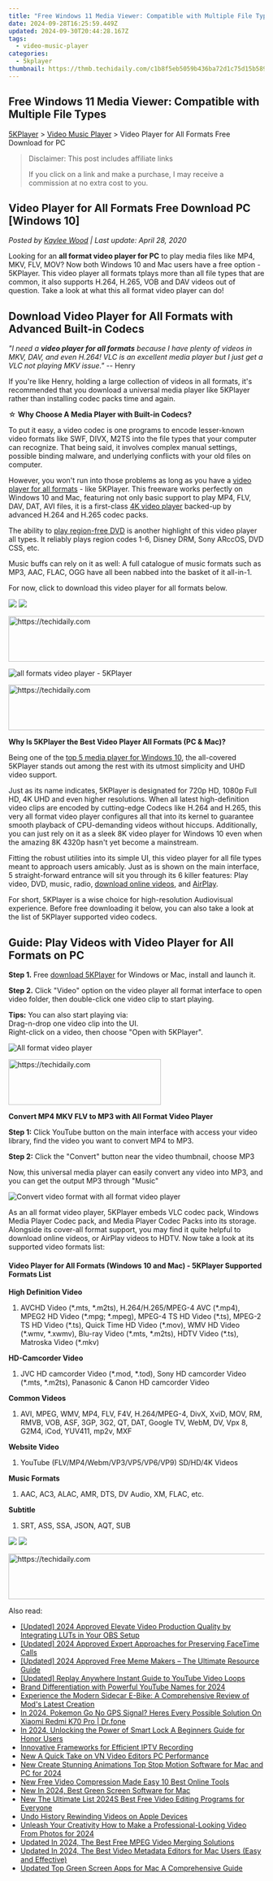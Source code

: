 ```yaml
---
title: "Free Windows 11 Media Viewer: Compatible with Multiple File Types"
date: 2024-09-28T16:25:59.449Z
updated: 2024-09-30T20:44:28.167Z
tags:
  - video-music-player
categories:
  - 5kplayer
thumbnail: https://thmb.techidaily.com/c1b8f5eb5059b436ba72d1c75d15b589d4913c1c77b2ab824b82342859c0a119.jpg
---
```


## Free Windows 11 Media Viewer: Compatible with Multiple File Types

[5KPlayer](https://tools.techidaily.com/5kplayer/products/) \> [Video Music Player](https://tools.techidaily.com/5kplayer/video-music-player/) \> Video Player for All Formats Free Download for PC

>  Disclaimer: This post includes affiliate links
>
>  If you click on a link and make a purchase, I may receive a commission at no extra cost to you.
>

## Video Player for All Formats Free Download PC \[Windows 10\]

 _Posted by [Kaylee Wood](https://www.quora.com/profile/Amanda-Hu-21) | Last update: April 28, 2020_ 

Looking for an   **all format video player for PC** to play media files like MP4, MKV, FLV, MOV? Now both Windows 10 and Mac users have a free option - 5KPlayer. This video player all formats tplays more than all file types that are common, it also supports H.264, H.265, VOB and DAV videos out of question. Take a look at what this all format video player can do!

## Download Video Player for All Formats with Advanced Built-in Codecs

_"I need a **video player for all formats** because I have plenty of videos in MKV, DAV, and even H.264! VLC is an excellent media player but I just get a VLC not playing MKV issue."_ \-- Henry

If you're like Henry, holding a large collection of videos in all formats, it's recommended that you download a universal media player like 5KPlayer rather than installing codec packs time and again.

☆ **Why Choose A Media Player with Built-in Codecs?**

 To put it easy, a video codec is one programs to encode lesser-known video formats like SWF, DIVX, M2TS into the file types that your computer can recognize. That being said, it involves complex manual settings, possible binding malware, and underlying conflicts with your old files on computer.

However, you won't run into those problems as long as you have a [video player for all formats](https://tools.techidaily.com/5kplayer/video-music-player/) \- like 5KPlayer. This freeware works perfectly on Windows 10 and Mac, featuring not only basic support to play MP4, FLV, DAV, DAT, AVI files, it is a first-class [4K video player](https://tools.techidaily.com/5kplayer/video-music-player/) backed-up by advanced H.264 and H.265 codec packs. 

The ability to [play region-free DVD](https://tools.techidaily.com/5kplayer/video-music-player/) is another highlight of this video player all types. It reliably plays region codes 1-6, Disney DRM, Sony ARccOS, DVD CSS, etc. 

Music buffs can rely on it as well: A full catalogue of music formats such as MP3, AAC, FLAC, OGG have all been nabbed into the basket of it all-in-1\. 

For now, click to download this video player for all formats below.

[![](https://www.5kplayer.com/video-music-player/../button/freedownwhitewin.png)](https://tools.techidaily.com/5kplayer/products/) [![](https://www.5kplayer.com/video-music-player/../button/freedownbackmac.png)](https://tools.techidaily.com/5kplayer/products/) 

<!-- affiliate ads begin -->
<a href="https://appsumo.8odi.net/c/5597632/2082527/7443" target="_top" id="2082527">
  <img src="//a.impactradius-go.com/display-ad/7443-2082527" border="0" alt="https://techidaily.com" width="728" height="90"/>
</a>
<img height="0" width="0" src="https://appsumo.8odi.net/i/5597632/2082527/7443" style="position:absolute;visibility:hidden;" border="0" />
<!-- affiliate ads end -->

![all formats video player - 5KPlayer](https://www.5kplayer.com/video-music-player/img/5kplayer-img.jpg) 

<!-- affiliate ads begin -->
<a href="https://appsumo.8odi.net/c/5597632/2137411/7443" target="_top" id="2137411">
  <img src="//a.impactradius-go.com/display-ad/7443-2137411" border="0" alt="https://techidaily.com" width="600" height="90"/>
</a>
<img height="0" width="0" src="https://appsumo.8odi.net/i/5597632/2137411/7443" style="position:absolute;visibility:hidden;" border="0" />
<!-- affiliate ads end -->

**Why Is 5KPlayer the Best Video Player All Formats (PC & Mac)?** 

Being one of the [top 5 media player for Windows 10](https://tools.techidaily.com/5kplayer/video-music-player/), the all-covered 5KPlayer stands out among the rest with its utmost simplicity and UHD video support.

Just as its name indicates, 5KPlayer is designated for 720p HD, 1080p Full HD, 4K UHD and even higher resolutions. When all latest high-definition video clips are encoded by cutting-edge Codecs like H.264 and H.265, this very all format video player configures all that into its kernel to guarantee smooth playback of CPU-demanding videos without hiccups. Additionally, you can just rely on it as a sleek 8K video player for Windows 10 even when the amazing 8K 4320p hasn't yet become a mainstream.

Fitting the robust utilities into its simple UI, this video player for all file types meant to approach users amicably. Just as is shown on the main interface, 5 straight-forward entrance will sit you through its 6 killer features: Play video, DVD, music, radio, [download online videos](https://tools.techidaily.com/5kplayer/youtube-download/), and [AirPlay](https://tools.techidaily.com/5kplayer/airplay/).

For short, 5KPlayer is a wise choice for high-resolution Audiovisual experience. Before free downloading it below, you can also take a look at the list of 5KPlayer supported video codecs.

## Guide: Play Videos with Video Player for All Formats on PC

**Step 1.** Free [download 5KPlayer](https://tools.techidaily.com/5kplayer/products/) for Windows or Mac, install and launch it.

**Step 2.** Click "Video" option on the video player all format interface to open video folder, then double-click one video clip to start playing.

**Tips:** You can also start playing via:  
Drag-n-drop one video clip into the UI.  
Right-click on a video, then choose "Open with 5KPlayer".

![All format video player](https://www.5kplayer.com/video-music-player/img/5kplayer-midi-player-yxt-042004.jpg) 

<!-- affiliate ads begin -->
<a href="https://aligracehair.sjv.io/c/5597632/2016143/19272" target="_top" id="2016143">
  <img src="//a.impactradius-go.com/display-ad/19272-2016143" border="0" alt="https://techidaily.com" width="300" height="90"/>
</a>
<img height="0" width="0" src="https://aligracehair.sjv.io/i/5597632/2016143/19272" style="position:absolute;visibility:hidden;" border="0" />
<!-- affiliate ads end -->

**Convert MP4 MKV FLV to MP3 with All Format Video Player**

**Step 1:** Click YouTube button on the main interface with access your video library, find the video you want to convert MP4 to MP3.

**Step 2:** Click the "Convert" button near the video thumbnail, choose MP3

Now, this universal media player can easily convert any video into MP3, and you can get the output MP3 through "Music"

![Convert video format with all format video player](https://www.5kplayer.com/video-music-player/../youtube-download/img/convert-x-men-movie.jpg) 

As an all format video player, 5KPlayer embeds VLC codec pack, Windows Media Player Codec pack, and Media Player Codec Packs into its storage. Alongside its cover-all format support, you may find it quite helpful to download online videos, or AirPlay videos to HDTV. Now take a look at its supported video formats list:

#### **Video Player for All Formats (Windows 10 and Mac) - 5KPlayer Supported Formats List**

**High Definition Video** 

1. AVCHD Video (\*.mts, \*.m2ts), H.264/H.265/MPEG-4 AVC (\*.mp4), MPEG2 HD Video (\*.mpg; \*.mpeg), MPEG-4 TS HD Video (\*.ts), MPEG-2 TS HD Video (\*.ts), Quick Time HD Video (\*.mov), WMV HD Video (\*.wmv, \*.xwmv), Blu-ray Video (\*.mts, \*.m2ts), HDTV Video (\*.ts), Matroska Video (\*.mkv)

**HD-Camcorder Video**

1. JVC HD camcorder Video (\*.mod, \*.tod), Sony HD camcorder Video (\*.mts, \*.m2ts), Panasonic & Canon HD camcorder Video

**Common Videos**

1. AVI, MPEG, WMV, MP4, FLV, F4V, H.264/MPEG-4, DivX, XviD, MOV, RM, RMVB, VOB, ASF, 3GP, 3G2, QT, DAT, Google TV, WebM, DV, Vpx 8, G2M4, iCod, YUV411, mp2v, MXF

**Website Video**

1. YouTube (FLV/MP4/Webm/VP3/VP5/VP6/VP9) SD/HD/4K Videos

**Music Formats**

1. AAC, AC3, ALAC, AMR, DTS, DV Audio, XM, FLAC, etc.

**Subtitle**

1. SRT, ASS, SSA, JSON, AQT, SUB

[![](https://www.5kplayer.com/video-music-player/../button/freedownwhitewin.png)](https://tools.techidaily.com/5kplayer/products/) [![](https://www.5kplayer.com/video-music-player/../button/freedownbackmac.png)](https://tools.techidaily.com/5kplayer/products/)

<!-- affiliate ads begin -->
<a href="https://aidotcom.pxf.io/c/5597632/2129043/19576" target="_top" id="2129043">
  <img src="//a.impactradius-go.com/display-ad/19576-2129043" border="0" alt="https://techidaily.com" width="728" height="90"/>
</a>
<img height="0" width="0" src="https://aidotcom.pxf.io/i/5597632/2129043/19576" style="position:absolute;visibility:hidden;" border="0" />
<!-- affiliate ads end -->

<ins class="adsbygoogle"
     style="display:block"
     data-ad-format="autorelaxed"
     data-ad-client="ca-pub-7571918770474297"
     data-ad-slot="1223367746"></ins>

<ins class="adsbygoogle"
     style="display:block"
     data-ad-client="ca-pub-7571918770474297"
     data-ad-slot="8358498916"
     data-ad-format="auto"
     data-full-width-responsive="true"></ins>

<span class="atpl-alsoreadstyle">Also read:</span>
<div><ul>
<li><a href="https://fox-links.techidaily.com/updated-2024-approved-elevate-video-production-quality-by-integrating-luts-in-your-obs-setup/"><u>[Updated] 2024 Approved Elevate Video Production Quality by Integrating LUTs in Your OBS Setup</u></a></li>
<li><a href="https://screen-video-capture.techidaily.com/updated-2024-approved-expert-approaches-for-preserving-facetime-calls/"><u>[Updated] 2024 Approved Expert Approaches for Preserving FaceTime Calls</u></a></li>
<li><a href="https://fox-blue.techidaily.com/updated-2024-approved-free-meme-makers-the-ultimate-resource-guide/"><u>[Updated] 2024 Approved Free Meme Makers – The Ultimate Resource Guide</u></a></li>
<li><a href="https://youtube-tips.techidaily.com/ed-replay-anywhere-instant-guide-to-youtube-video-loops/"><u>[Updated] Replay Anywhere Instant Guide to YouTube Video Loops</u></a></li>
<li><a href="https://youtube-clips.techidaily.com/brand-differentiation-with-powerful-youtube-names-for-2024/"><u>Brand Differentiation with Powerful YouTube Names for 2024</u></a></li>
<li><a href="https://buynow-tips.techidaily.com/experience-the-modern-sidecar-e-bike-a-comprehensive-review-of-mods-latest-creation/"><u>Experience the Modern Sidecar E-Bike: A Comprehensive Review of Mod's Latest Creation</u></a></li>
<li><a href="https://android-pokemon-go.techidaily.com/in-2024-pokemon-go-no-gps-signal-heres-every-possible-solution-on-xiaomi-redmi-k70-pro-drfone-by-drfone-virtual-android/"><u>In 2024, Pokemon Go No GPS Signal? Heres Every Possible Solution On Xiaomi Redmi K70 Pro | Dr.fone</u></a></li>
<li><a href="https://unlock-android.techidaily.com/in-2024-unlocking-the-power-of-smart-lock-a-beginners-guide-for-honor-users-by-drfone-android/"><u>In 2024, Unlocking the Power of Smart Lock A Beginners Guide for Honor Users</u></a></li>
<li><a href="https://screen-mirroring-recording.techidaily.com/innovative-frameworks-for-efficient-iptv-recording/"><u>Innovative Frameworks for Efficient IPTV Recording</u></a></li>
<li><a href="https://video-ai-editor.techidaily.com/new-a-quick-take-on-vn-video-editors-pc-performance/"><u>New A Quick Take on VN Video Editors PC Performance</u></a></li>
<li><a href="https://video-ai-editor.techidaily.com/new-create-stunning-animations-top-stop-motion-software-for-mac-and-pc-for-2024/"><u>New Create Stunning Animations Top Stop Motion Software for Mac and PC for 2024</u></a></li>
<li><a href="https://video-ai-editor.techidaily.com/new-free-video-compression-made-easy-10-best-online-tools/"><u>New Free Video Compression Made Easy 10 Best Online Tools</u></a></li>
<li><a href="https://video-ai-editor.techidaily.com/new-in-2024-best-green-screen-software-for-mac/"><u>New In 2024, Best Green Screen Software for Mac</u></a></li>
<li><a href="https://video-ai-editor.techidaily.com/new-the-ultimate-list-2024s-best-free-video-editing-programs-for-everyone/"><u>New The Ultimate List 2024S Best Free Video Editing Programs for Everyone</u></a></li>
<li><a href="https://fox-direct.techidaily.com/undo-history-rewinding-videos-on-apple-devices/"><u>Undo History Rewinding Videos on Apple Devices</u></a></li>
<li><a href="https://video-ai-editor.techidaily.com/unleash-your-creativity-how-to-make-a-professional-looking-video-from-photos-for-2024/"><u>Unleash Your Creativity How to Make a Professional-Looking Video From Photos for 2024</u></a></li>
<li><a href="https://video-ai-editor.techidaily.com/updated-in-2024-the-best-free-mpeg-video-merging-solutions/"><u>Updated In 2024, The Best Free MPEG Video Merging Solutions</u></a></li>
<li><a href="https://video-ai-editor.techidaily.com/updated-in-2024-the-best-video-metadata-editors-for-mac-users-easy-and-effective/"><u>Updated In 2024, The Best Video Metadata Editors for Mac Users (Easy and Effective)</u></a></li>
<li><a href="https://video-ai-editor.techidaily.com/updated-top-green-screen-apps-for-mac-a-comprehensive-guide/"><u>Updated Top Green Screen Apps for Mac A Comprehensive Guide</u></a></li>
</ul></div>


